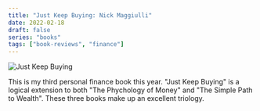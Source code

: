 ```yaml
---
title: "Just Keep Buying: Nick Maggiulli"
date: 2022-02-18
draft: false
series: "books"
tags: ["book-reviews", "finance"]
---
```


![Just Keep Buying](/just-keep-buying.png)

This is my third personal finance book this year. "Just Keep Buying" is a logical extension to both "The Phychology of Money" and "The Simple Path to Wealth". These three books make up an excellent triology. 